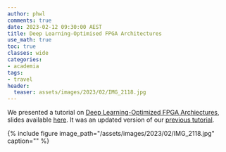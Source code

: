 ```yaml
---
author: phwl
comments: true
date: 2023-02-12 09:30:00 AEST
title: Deep Learning-Optimised FPGA Architectures
use_math: true
toc: true
classes: wide
categories:
- academia
tags:
- travel
header:
  teaser: assets/images/2023/02/IMG_2118.jpg
---
```

We presented a tutorial on [Deep Learning-Optimized FPGA
Archiectures](https://sites.google.com/view/fpga23fpgasfordl), slides
available [here](https://sites.google.com/viewefpga23fpgasfordl/slides).
It was an updated version of our [previous tutorial](/posts/2022-10-07-micro22.md).

{% include figure image_path="/assets/images/2023/02/IMG_2118.jpg" caption="" %}

